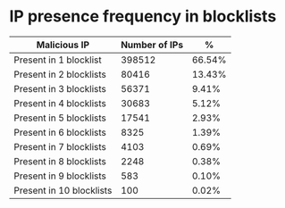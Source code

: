 # IP presence frequency in blocklists
| Malicious IP | Number of IPs | % |
|----|----|----|
| Present in 1 blocklist | 398512 | 66.54% |
| Present in 2 blocklists | 80416 | 13.43% |
| Present in 3 blocklists | 56371 | 9.41% |
| Present in 4 blocklists | 30683 | 5.12% |
| Present in 5 blocklists | 17541 | 2.93% |
| Present in 6 blocklists | 8325 | 1.39% |
| Present in 7 blocklists | 4103 | 0.69% |
| Present in 8 blocklists | 2248 | 0.38% |
| Present in 9 blocklists | 583 | 0.10% |
| Present in 10 blocklists | 100 | 0.02% |
